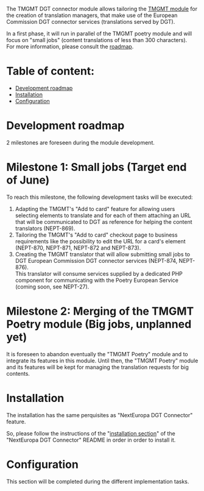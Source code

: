 The TMGMT DGT connector module allows tailoring the [TMGMT module](https://www.drupal.org/project/tmgmt) 
for the creation of translation managers, that make use of the European Commission DGT connector services
(translations served by DGT).

In a first phase, it will run in parallel of the TMGMT poetry module and will focus on "small jobs" (content translations of 
less than 300 characters).<br />
For more information, please consult the [roadmap](#development-roadmap).


Table of content:
=================
- [Development roadmap](#development-roadmap)
- [Installation](#a-installation)
- [Configuration](#configuration)

# Development roadmap

2 milestones are foreseen during the module development.

# Milestone 1: Small jobs (Target end of June)

To reach this milestone, the following development tasks will be executed:

1. Adapting the TMGMT's "Add to card" feature for allowing users selecting elements to translate and
 for each of them attaching an URL that will be communicated to DGT as reference for helping the content translators 
 (NEPT-869).
2. Tailoring the TMGMT's "Add to card" checkout page to business requirements like the possibility to edit the URL
 for a card's element (NEPT-870, NEPT-871, NEPT-872 and NEPT-873).
3. Creating the TMGMT translator that will allow submitting small jobs to DGT European Commission DGT connector services 
(NEPT-874, NEPT-876).<br />
This translator will consume services supplied by a dedicated PHP component for communicating with the 
Poetry European Service (coming soon, see NEPT-27).

# Milestone 2: Merging of the TMGMT Poetry module (Big jobs, unplanned yet)

It is foreseen to abandon eventually the "TMGMT Poetry" module and to integrate its features in this module.
Until then, the "TMGMT Poetry" module and its features will be kept for managing the translation requests for big contents.

# Installation

The installation has the same perquisites as "NextEuropa DGT Connector" feature. 

So, please follow the instructions of the "[installation section](../README.md#a-installation)" of the "NextEuropa 
DGT Connector" README in order in order to install it.

# Configuration

This section will be completed during the different implementation tasks.